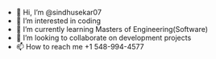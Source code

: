 - 👋 Hi, I’m @sindhusekar07
- 👀 I’m interested in coding
- 🌱 I’m currently learning Masters of Engineering(Software)
- 💞️ I’m looking to collaborate on development projects
- 📫 How to reach me +1 548-994-4577

<!---
sindhusekar07/sindhusekar07 is a ✨ special ✨ repository because its `README.md` (this file) appears on your GitHub profile.
You can click the Preview link to take a look at your changes.
--->
